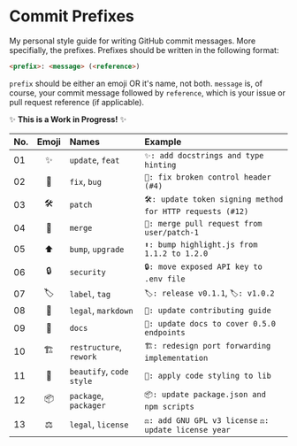 # Commit Prefixes

My personal style guide for writing GitHub commit messages. More specifially, the prefixes. Prefixes should be written in the following format:

```html
<prefix>: <message> (<reference>)
```

`prefix` should be either an emoji OR it's name, not both. `message` is, of course, your commit message followed by `reference`, which is your issue or pull request reference (if applicable).

✨ **This is a Work in Progress!** ✨

|No. |Emoji |Names                       |Example                                                      |
|:---|:----:|:---------------------------|:------------------------------------------------------------|
|01  |✨    |`update`, `feat`            |`✨: add docstrings and type hinting`                        |
|02  |🔨    |`fix`, `bug`                |`🔨: fix broken control header (#4)`                         |
|03  |🛠️    |`patch`                     |`🛠️: update token signing method for HTTP requests (#12)`    |
|️️04  |🔀    |`merge`                     |`🔀: merge pull request from user/patch-1`                   |
|05  |⬆️    |`bump`, `upgrade`           |`⬆️: bump highlight.js from 1.1.2 to 1.2.0`                  |
|06  |🔒    |`security`                  |`🔒: move exposed API key to .env file`                      |
|07  |🏷️    |`label`, `tag`              |`🏷️: release v0.1.1`, `🏷️: v1.0.2`                           |
|08  |📝    |`legal`, `markdown`         |`📝: update contributing guide`                              |
|09  |📖    |`docs`                      |`📖: update docs to cover 0.5.0 endpoints`                   |
|10  |🏗️    |`restructure`, `rework`     |`🏗️: redesign port forwarding implementation`                |
|11  |💄    |`beautify`, `code style`    |`💄: apply code styling to lib`                              |
|12  |📦    |`package`, `packager`       |`📦: update package.json and npm scripts`                    |
|13  |⚖️    |`legal`, `license`          |`⚖️: add GNU GPL v3 license` `⚖️: update license year`       |
